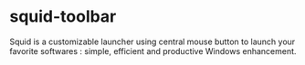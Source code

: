 # squid-toolbar
Squid is a customizable launcher using central mouse button to launch your favorite softwares : simple, efficient and productive Windows enhancement.
